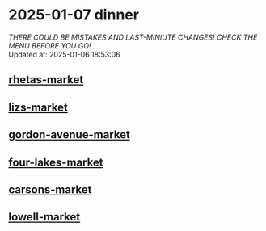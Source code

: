 # 2025-01-07 dinner  
*THERE COULD BE MISTAKES AND LAST-MINIUTE CHANGES! CHECK THE MENU BEFORE YOU GO!*  
Updated at: 2025-01-06 18:53:06  
## [rhetas-market](https://wisc-housingdining.nutrislice.com/menu/rhetas-market/dinner/2025-01-07)  
## [lizs-market](https://wisc-housingdining.nutrislice.com/menu/lizs-market/dinner/2025-01-07)  
## [gordon-avenue-market](https://wisc-housingdining.nutrislice.com/menu/gordon-avenue-market/dinner/2025-01-07)  
## [four-lakes-market](https://wisc-housingdining.nutrislice.com/menu/four-lakes-market/dinner/2025-01-07)  
## [carsons-market](https://wisc-housingdining.nutrislice.com/menu/carsons-market/dinner/2025-01-07)  
## [lowell-market](https://wisc-housingdining.nutrislice.com/menu/lowell-market/dinner/2025-01-07)  
  
